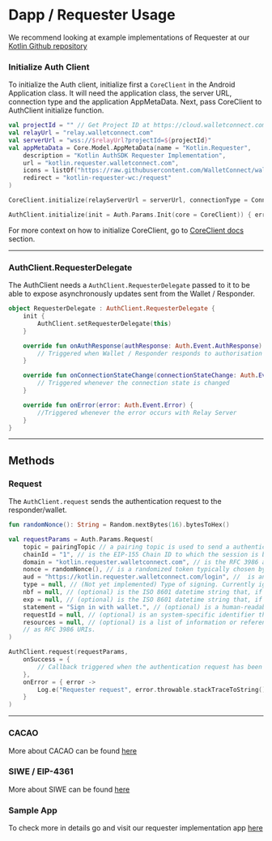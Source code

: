 # Dapp / Requester Usage

We recommend looking at example implementations of Requester at our [Kotlin Github repository](https://github.com/WalletConnect/WalletConnectKotlinV2/tree/develop/auth/requester)

### **Initialize Auth Client**

To initialize the Auth client, initialize first a `CoreClient` in the Android Application class. It will need the application class,
the server URL, connection type and the application AppMetaData. Next, pass CoreClient to AuthClient initialize function.

```kotlin
val projectId = "" // Get Project ID at https://cloud.walletconnect.com/
val relayUrl = "relay.walletconnect.com"
val serverUrl = "wss://$relayUrl?projectId=${projectId}"
val appMetaData = Core.Model.AppMetaData(name = "Kotlin.Requester",
    description = "Kotlin AuthSDK Requester Implementation",
    url = "kotlin.requester.walletconnect.com",
    icons = listOf("https://raw.githubusercontent.com/WalletConnect/walletconnect-assets/master/Icon/Gradient/Icon.png"),
    redirect = "kotlin-requester-wc:/request"
)

CoreClient.initialize(relayServerUrl = serverUrl, connectionType = ConnectionType.AUTOMATIC, application = this, metaData = appMetaData)

AuthClient.initialize(init = Auth.Params.Init(core = CoreClient)) { error -> Log.e(tag(this), error.throwable.stackTraceToString()) }
```

For more context on how to initialize CoreClient, go to [CoreClient docs](../../kotlin/core/installation.md) section.

---
### **AuthClient.RequesterDelegate**

The AuthClient needs a `AuthClient.RequesterDelegate` passed to it to be able to expose asynchronously updates sent from the Wallet / Responder.

```kotlin
object RequesterDelegate : AuthClient.RequesterDelegate {
    init {
        AuthClient.setRequesterDelegate(this)
    }

    override fun onAuthResponse(authResponse: Auth.Event.AuthResponse) {
        // Triggered when Wallet / Responder responds to authorisation request. Result can be either signed Cacao object or Error
    }

    override fun onConnectionStateChange(connectionStateChange: Auth.Event.ConnectionStateChange) {
        // Triggered whenever the connection state is changed
    }

    override fun onError(error: Auth.Event.Error) {
        //Triggered whenever the error occurs with Relay Server
    }
}
```

---
## **Methods**

### **Request**

The `AuthClient.request` sends the authentication request to the responder/wallet.

```kotlin
fun randomNonce(): String = Random.nextBytes(16).bytesToHex()

val requestParams = Auth.Params.Request(
    topic = pairingTopic // a pairing topic is used to send a authentication request, pass it from [Pairing API](../../kotlin/core/pairing.md)
    chainId = "1", // is the EIP-155 Chain ID to which the session is bound, and the network where Contract Accounts MUST be resolved.
    domain = "kotlin.requester.walletconnect.com", // is the RFC 3986 authority that is requesting the signing.
    nonce = randomNonce(), // is a randomized token typically chosen by the relying party and used to prevent replay attacks, at least 8 alphanumeric characters.
    aud = "https://kotlin.requester.walletconnect.com/login", //  is an RFC 3986 URI referring to the resource that is the subject of the signing (as in the subject of a claim).
    type = null, // (Not yet implemented) Type of signing. Currently ignored and always set to `eip4361`. 
    nbf = null, // (optional) is the ISO 8601 datetime string that, if present, indicates when the signed authentication message will become valid.
    exp = null, // (optional) is the ISO 8601 datetime string that, if present, indicates when the signed authentication message is no longer valid.
    statement = "Sign in with wallet.", // (optional) is a human-readable ASCII assertion that the user will sign, and it must not contain '\n' (the byte 0x0a).
    requestId = null, // (optional) is an system-specific identifier that may be used to uniquely refer to the sign-in request.
    resources = null, // (optional) is a list of information or references to information the user wishes to have resolved as part of authentication by the relying party. They are expressed
    // as RFC 3986 URIs.
)

AuthClient.request(requestParams,
    onSuccess = {
        // Callback triggered when the authentication request has been sent successfully. Expose Pairing URL using [Pairing API](../../kotlin/core/pairing.md), to a wallet to establish a secure connection
    },
    onError = { error ->
        Log.e("Requester request", error.throwable.stackTraceToString())
    }
)
```
---
### **CACAO**
More about CACAO can be found [here](https://github.com/ChainAgnostic/CAIPs/blob/master/CAIPs/caip-74.md)

### **SIWE / EIP-4361**
More about SIWE can be found [here](https://eips.ethereum.org/EIPS/eip-4361)

### **Sample App**
To check more in details go and visit our requester implementation app [here](https://github.com/WalletConnect/WalletConnectKotlinV2/tree/develop/auth/requester)